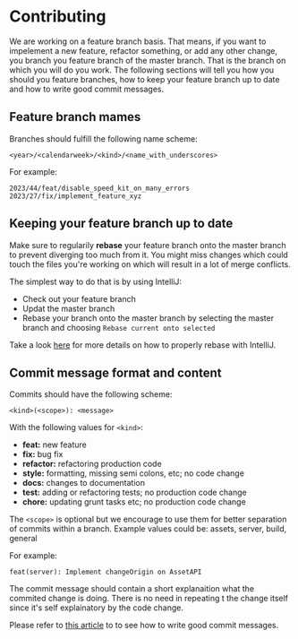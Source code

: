 Contributing
============

We are working on a feature branch basis. That means, if you want to impelement a new feature, refactor something, or
add any other change, you branch you feature branch of the master branch. That is the branch on which you will do you work.
The following sections will tell you how you should you feature branches, how to keep your feature branch up to date and
how to write good commit messages.

Feature branch mames
--------------------

Branches should fulfill the following name scheme:

    <year>/<calendarweek>/<kind>/<name_with_underscores>

For example:

    2023/44/feat/disable_speed_kit_on_many_errors
    2023/27/fix/implement_feature_xyz

Keeping your feature branch up to date
--------------------------------------

Make sure to regularily __rebase__ your feature branch onto the master branch to prevent diverging too much from it.
You might miss changes which could touch the files you're working on which will result in a lot of merge conflicts.

The simplest way to do that is by using IntelliJ:
* Check out your feature branch
* Updat the master branch
* Rebase your branch onto the master branch by selecting the master branch and choosing `Rebase current onto selected`

Take a look [here](https://www.jetbrains.com/help/idea/apply-changes-from-one-branch-to-another.html#rebase-branch) for more details on how to properly rebase with IntelliJ.

Commit message format and content
---------------------------------

Commits should have the following scheme:

    <kind>(<scope>): <message>

With the following values for `<kind>`:

- **feat:**     new feature
- **fix:**      bug fix
- **refactor:** refactoring production code
- **style:**    formatting, missing semi colons, etc; no code change
- **docs:**     changes to documentation
- **test:**     adding or refactoring tests; no production code change
- **chore:**    updating grunt tasks etc; no production code change

The `<scope>` is optional but we encourage to use them for better 
separation of commits within a branch. Example values could be: assets, server, build, general

For example:

    feat(server): Implement changeOrigin on AssetAPI

The commit message should contain a short explanaition what the commited change is doing. There is no need in repeating t
the change itself since it's self explainatory by the code change.

Please refer to [this article](https://chris.beams.io/posts/git-commit/#imperative) to to see how to write good commit messages.
